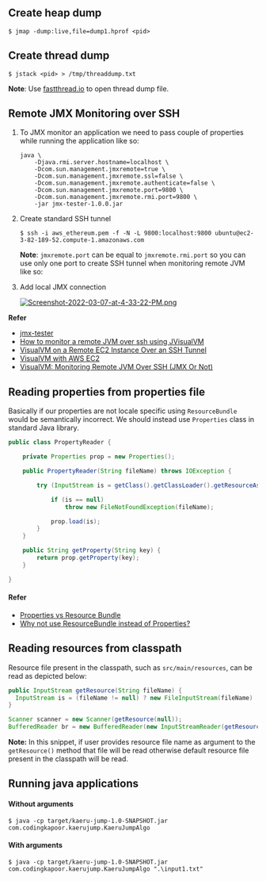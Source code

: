 ## Create heap dump
```
$ jmap -dump:live,file=dump1.hprof <pid>
```

## Create thread dump
```
$ jstack <pid> > /tmp/threaddump.txt
```

**Note**: Use [fastthread.io](https://fastthread.io) to open thread dump file.

## Remote JMX Monitoring over SSH
1. To JMX monitor an application we need to pass couple of properties while running the application like so:
	```
	java \
	    -Djava.rmi.server.hostname=localhost \
	    -Dcom.sun.management.jmxremote=true \
	    -Dcom.sun.management.jmxremote.ssl=false \
	    -Dcom.sun.management.jmxremote.authenticate=false \
	    -Dcom.sun.management.jmxremote.port=9800 \
	    -Dcom.sun.management.jmxremote.rmi.port=9800 \
	    -jar jmx-tester-1.0.0.jar
	```

2. Create standard SSH tunnel
	```
	$ ssh -i aws_ethereum.pem -f -N -L 9800:localhost:9800 ubuntu@ec2-3-82-189-52.compute-1.amazonaws.com
	```

	**Note**: `jmxremote.port` can be equal to `jmxremote.rmi.port` so you can use only one port to create SSH tunnel when monitoring remote JVM like so:

3. Add local JMX connection

	[![Screenshot-2022-03-07-at-4-33-22-PM.png](https://i.postimg.cc/K8SyPNbJ/Screenshot-2022-03-07-at-4-33-22-PM.png)](https://postimg.cc/fJKFZYJ9)
	

**Refer**
- [jmx-tester](https://github.com/cluther/jmx-tester)
- [How to monitor a remote JVM over ssh using JVisualVM](http://issamben.com/how-to-monitor-remote-jvm-over-ssh/)
- [VisualVM on a Remote EC2 Instance Over an SSH Tunnel](http://msnider.github.io/blog/2014/01/07/visualvm-on-a-remote-ec2-instance-over-an-ssh-tunnel/)
- [VisualVM with AWS EC2](https://www.youtube.com/watch?v=e8gMt0wixls&ab_channel=YaakovDiament)
- [VisualVM: Monitoring Remote JVM Over SSH (JMX Or Not)](https://dzone.com/articles/visualvm-monitoring-remote-jvm)

## Reading properties from properties file

Basically if our properties are not locale specific using `ResourceBundle` would be semantically incorrect. We should instead use `Properties` class in standard Java library.

``` java
public class PropertyReader {

	private Properties prop = new Properties();

	public PropertyReader(String fileName) throws IOException {

		try (InputStream is = getClass().getClassLoader().getResourceAsStream(fileName)) {

			if (is == null)
				throw new FileNotFoundException(fileName);

			prop.load(is);
		} 
	}

	public String getProperty(String key) {
		return prop.getProperty(key);
	}

}
```

#### Refer
- [Properties vs Resource Bundle](http://stackoverflow.com/questions/6978415/properties-vs-resource-bundle)
- [Why not use ResourceBundle instead of Properties?](http://stackoverflow.com/questions/14883000/why-not-use-resourcebundle-instead-of-properties)


## Reading resources from classpath

Resource file present in the classpath, such as `src/main/resources`, can be read as depicted below:

``` java
public InputStream getResource(String fileName) {
  InputStream is = (fileName != null) ? new FileInputStream(fileName) : getClass().getResourceAsStream("/resource.txt");
}

Scanner scanner = new Scanner(getResource(null));
BufferedReader br = new BufferedReader(new InputStreamReader(getResource(null)));
```

**Note:** In this snippet, if user provides resource file name as argument to the `getResource()` method that file will be read otherwise default resource file present in the classpath will be read.


## Running java applications

#### Without arguments
```
$ java -cp target/kaeru-jump-1.0-SNAPSHOT.jar com.codingkapoor.kaerujump.KaeruJumpAlgo
```

#### With arguments
```
$ java -cp target/kaeru-jump-1.0-SNAPSHOT.jar com.codingkapoor.kaerujump.KaeruJumpAlgo ".\input1.txt"
```
